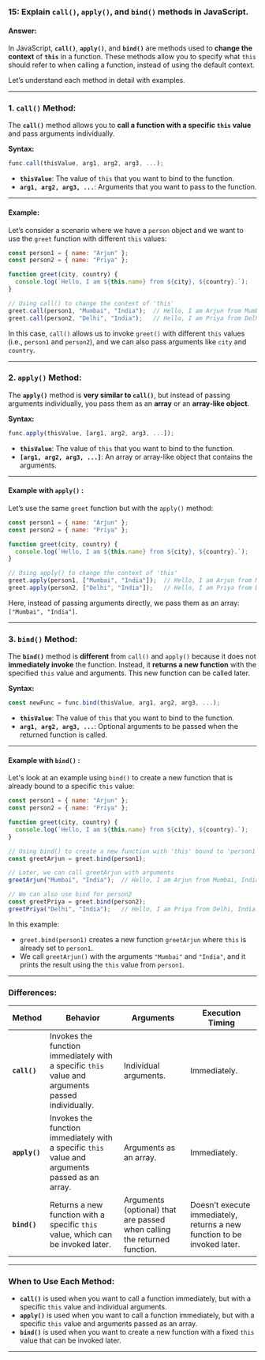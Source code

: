 ### **15: Explain `call()`, `apply()`, and `bind()` methods in JavaScript.**

#### **Answer:**

In JavaScript, **`call()`**, **`apply()`**, and **`bind()`** are methods used to **change the context** of **`this`** in a function. These methods allow you to specify what `this` should refer to when calling a function, instead of using the default context.

Let’s understand each method in detail with examples.

---

### **1. `call()` Method:**

The **`call()`** method allows you to **call a function with a specific `this` value** and pass arguments individually.

**Syntax:**
```javascript
func.call(thisValue, arg1, arg2, arg3, ...);
```

- **`thisValue`**: The value of `this` that you want to bind to the function.
- **`arg1, arg2, arg3, ...`**: Arguments that you want to pass to the function.

---

#### **Example:**

Let’s consider a scenario where we have a `person` object and we want to use the `greet` function with different `this` values:

```javascript
const person1 = { name: "Arjun" };
const person2 = { name: "Priya" };

function greet(city, country) {
  console.log(`Hello, I am ${this.name} from ${city}, ${country}.`);
}

// Using call() to change the context of 'this'
greet.call(person1, "Mumbai", "India");  // Hello, I am Arjun from Mumbai, India.
greet.call(person2, "Delhi", "India");   // Hello, I am Priya from Delhi, India.
```

In this case, `call()` allows us to invoke `greet()` with different `this` values (i.e., `person1` and `person2`), and we can also pass arguments like `city` and `country`.

---

### **2. `apply()` Method:**

The **`apply()`** method is **very similar to `call()`**, but instead of passing arguments individually, you pass them as an **array** or an **array-like object**.

**Syntax:**
```javascript
func.apply(thisValue, [arg1, arg2, arg3, ...]);
```

- **`thisValue`**: The value of `this` that you want to bind to the function.
- **`[arg1, arg2, arg3, ...]`**: An array or array-like object that contains the arguments.

---

#### **Example with `apply()` :**

Let’s use the same `greet` function but with the `apply()` method:

```javascript
const person1 = { name: "Arjun" };
const person2 = { name: "Priya" };

function greet(city, country) {
  console.log(`Hello, I am ${this.name} from ${city}, ${country}.`);
}

// Using apply() to change the context of 'this'
greet.apply(person1, ["Mumbai", "India"]);  // Hello, I am Arjun from Mumbai, India.
greet.apply(person2, ["Delhi", "India"]);   // Hello, I am Priya from Delhi, India.
```

Here, instead of passing arguments directly, we pass them as an array: `["Mumbai", "India"]`.

---

### **3. `bind()` Method:**

The **`bind()`** method is **different** from `call()` and `apply()` because it does not **immediately invoke** the function. Instead, it **returns a new function** with the specified `this` value and arguments. This new function can be called later.

**Syntax:**
```javascript
const newFunc = func.bind(thisValue, arg1, arg2, arg3, ...);
```

- **`thisValue`**: The value of `this` that you want to bind to the function.
- **`arg1, arg2, arg3, ...`**: Optional arguments to be passed when the returned function is called.

---

#### **Example with `bind()` :**

Let's look at an example using `bind()` to create a new function that is already bound to a specific `this` value:

```javascript
const person1 = { name: "Arjun" };
const person2 = { name: "Priya" };

function greet(city, country) {
  console.log(`Hello, I am ${this.name} from ${city}, ${country}.`);
}

// Using bind() to create a new function with 'this' bound to 'person1'
const greetArjun = greet.bind(person1);

// Later, we can call greetArjun with arguments
greetArjun("Mumbai", "India");  // Hello, I am Arjun from Mumbai, India.

// We can also use bind for person2
const greetPriya = greet.bind(person2);
greetPriya("Delhi", "India");   // Hello, I am Priya from Delhi, India.
```

In this example:
- `greet.bind(person1)` creates a new function `greetArjun` where `this` is already set to `person1`.
- We call `greetArjun()` with the arguments `"Mumbai"` and `"India"`, and it prints the result using the `this` value from `person1`.

---

### **Differences:**

| Method   | Behavior                                         | Arguments     | Execution Timing        |
|----------|--------------------------------------------------|---------------|-------------------------|
| **`call()`** | Invokes the function immediately with a specific `this` value and arguments passed individually. | Individual arguments. | Immediately.            |
| **`apply()`** | Invokes the function immediately with a specific `this` value and arguments passed as an array. | Arguments as an array. | Immediately.            |
| **`bind()`**  | Returns a new function with a specific `this` value, which can be invoked later. | Arguments (optional) that are passed when calling the returned function. | Doesn’t execute immediately, returns a new function to be invoked later. |

---

### **When to Use Each Method:**

- **`call()`** is used when you want to call a function immediately, but with a specific `this` value and individual arguments.
- **`apply()`** is used when you want to call a function immediately, but with a specific `this` value and arguments passed as an array.
- **`bind()`** is used when you want to create a new function with a fixed `this` value that can be invoked later.

---
